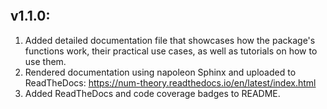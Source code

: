 ```{include} ../CHANGELOG.md
```

## v1.1.0:

1. Added detailed documentation file that showcases how the package's functions work, their practical use cases, as well as tutorials on how to use them.
2. Rendered documentation using napoleon Sphinx and uploaded to ReadTheDocs: <https://num-theory.readthedocs.io/en/latest/index.html>
3. Added ReadTheDocs and code coverage badges to README.
